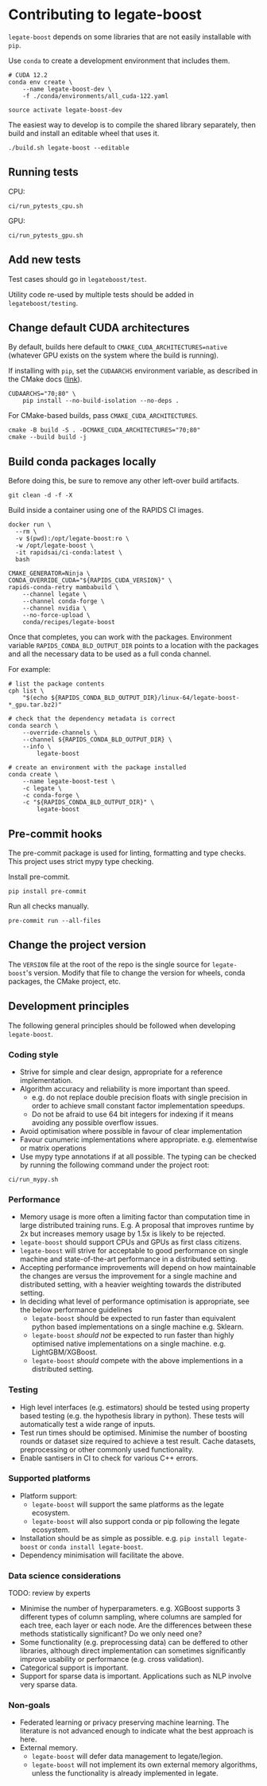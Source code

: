 # Contributing to legate-boost

`legate-boost` depends on some libraries that are not easily installable with `pip`.

Use `conda` to create a development environment that includes them.

```shell
# CUDA 12.2
conda env create \
    --name legate-boost-dev \
    -f ./conda/environments/all_cuda-122.yaml

source activate legate-boost-dev
```

The easiest way to develop is to compile the shared library separately, then build
and install an editable wheel that uses it.

```shell
./build.sh legate-boost --editable
```

## Running tests

CPU:

```shell
ci/run_pytests_cpu.sh
```

GPU:

```shell
ci/run_pytests_gpu.sh
```

## Add new tests

Test cases should go in `legateboost/test`.

Utility code re-used by multiple tests should be added in `legateboost/testing`.

## Change default CUDA architectures

By default, builds here default to `CMAKE_CUDA_ARCHITECTURES=native` (whatever GPU exists on the system where the build is running).

If installing with `pip`, set the `CUDAARCHS` environment variable, as described in the CMake docs ([link](https://cmake.org/cmake/help/latest/variable/CMAKE_CUDA_ARCHITECTURES.html)).

```shell
CUDAARCHS="70;80" \
    pip install --no-build-isolation --no-deps .
```

For CMake-based builds, pass `CMAKE_CUDA_ARCHITECTURES`.

```shell
cmake -B build -S . -DCMAKE_CUDA_ARCHITECTURES="70;80"
cmake --build build -j
```

## Build conda packages locally

Before doing this, be sure to remove any other left-over build artifacts.

```shell
git clean -d -f -X
```

Build inside a container using one of the RAPIDS CI images.

```shell
docker run \
  --rm \
  -v $(pwd):/opt/legate-boost:ro \
  -w /opt/legate-boost \
  -it rapidsai/ci-conda:latest \
  bash

CMAKE_GENERATOR=Ninja \
CONDA_OVERRIDE_CUDA="${RAPIDS_CUDA_VERSION}" \
rapids-conda-retry mambabuild \
    --channel legate \
    --channel conda-forge \
    --channel nvidia \
    --no-force-upload \
    conda/recipes/legate-boost
```

Once that completes, you can work with the packages.
Environment variable `RAPIDS_CONDA_BLD_OUTPUT_DIR` points to a location with the packages and
all the necessary data to be used as a full conda channel.

For example:

```shell
# list the package contents
cph list \
    "$(echo ${RAPIDS_CONDA_BLD_OUTPUT_DIR}/linux-64/legate-boost-*_gpu.tar.bz2)"

# check that the dependency metadata is correct
conda search \
    --override-channels \
    --channel ${RAPIDS_CONDA_BLD_OUTPUT_DIR} \
    --info \
        legate-boost

# create an environment with the package installed
conda create \
    --name legate-boost-test \
    -c legate \
    -c conda-forge \
    -c "${RAPIDS_CONDA_BLD_OUTPUT_DIR}" \
        legate-boost
```

## Pre-commit hooks

The pre-commit package is used for linting, formatting and type checks. This project uses strict mypy type checking.

Install pre-commit.
```
pip install pre-commit
```
Run all checks manually.
```
pre-commit run --all-files
```

## Change the project version

The `VERSION` file at the root of the repo is the single source for `legate-boost`'s version.
Modify that file to change the version for wheels, conda packages, the CMake project, etc.

## Development principles

The following general principles should be followed when developing `legate-boost`.

### Coding style

- Strive for simple and clear design, appropriate for a reference implementation.
- Algorithm accuracy and reliability is more important than speed.
    - e.g. do not replace double precision floats with single precision in order to achieve small constant factor implementation speedups.
    - Do not be afraid to use 64 bit integers for indexing if it means avoiding any possible overflow issues.
- Avoid optimisation where possible in favour of clear implementation
- Favour cunumeric implementations where appropriate. e.g. elementwise or matrix operations
- Use mypy type annotations if at all possible. The typing can be checked by running the following command under the project root:

```shell
ci/run_mypy.sh
```

### Performance

- Memory usage is more often a limiting factor than computation time in large distributed training runs. E.g. A proposal that improves runtime by 2x but increases memory usage by 1.5x is likely to be rejected.
- `legate-boost` should support CPUs and GPUs as first class citizens.
- `legate-boost` will strive for acceptable to good performance on single machine and state-of-the-art performance in a distributed setting.
- Accepting performance improvements will depend on how maintainable the changes are versus the improvement for a single machine and distributed setting, with a heavier weighting towards the distributed setting.
- In deciding what level of performance optimisation is appropriate, see the below performance guidelines
    - `legate-boost` should be expected to run faster than equivalent python based implementations on a single machine e.g. Sklearn.
    - `legate-boost` <em>should not</em> be expected to run faster than highly optimised native implementations on a single machine. e.g. LightGBM/XGBoost.
    - `legate-boost` <em>should</em> compete with the above implementions in a distributed setting.

### Testing

- High level interfaces (e.g. estimators) should be tested using property based testing (e.g. the hypothesis library in python). These tests will automatically test a wide range of inputs.
- Test run times should be optimised. Minimise the number of boosting rounds or dataset size required to achieve a test result. Cache datasets, preprocessing or other commonly used functionality.
- Enable santisers in CI to check for various C++ errors.

### Supported platforms

- Platform support:
    - `legate-boost` will support the same platforms as the legate ecosystem.
    - `legate-boost` will also support conda or pip following the legate ecosystem.
- Installation should be as simple as possible. e.g. `pip install legate-boost` or `conda install legate-boost`.
- Dependency minimisation will facilitate the above.

### Data science considerations
TODO: review by experts
- Minimise the number of hyperparameters. e.g. XGBoost supports 3 different types of column sampling, where columns are sampled for each tree, each layer or each node. Are the differences between these methods statistically significant? Do we only need one?
- Some functionality (e.g. preprocessing data) can be deffered to other libraries, although direct implementation can sometimes significantly improve usability or performance (e.g. cross validation).
- Categorical support is important.
- Support for sparse data is important. Applications such as NLP involve very sparse data.

### Non-goals
- Federated learning or privacy preserving machine learning. The literature is not advanced enough to indicate what the best approach is here.
- External memory.
    - `legate-boost` will defer data management to legate/legion.
    - `legate-boost` will not implement its own external memory algorithms, unless the functionality is already implemented in legate.
